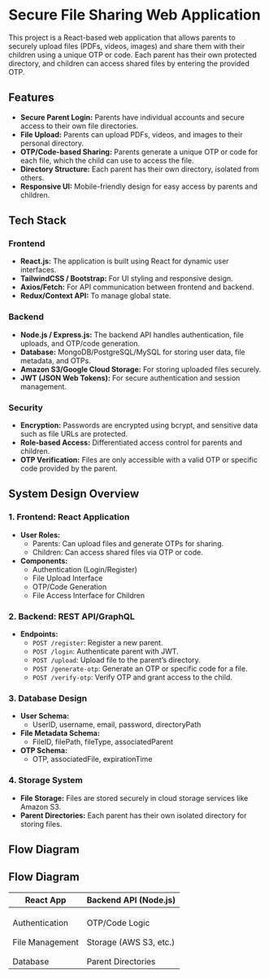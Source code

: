 # Secure File Sharing Web Application

This project is a React-based web application that allows parents to securely upload files (PDFs, videos, images) and share them with their children using a unique OTP or code. Each parent has their own protected directory, and children can access shared files by entering the provided OTP.

## Features

- **Secure Parent Login:** Parents have individual accounts and secure access to their own file directories.
- **File Upload:** Parents can upload PDFs, videos, and images to their personal directory.
- **OTP/Code-based Sharing:** Parents generate a unique OTP or code for each file, which the child can use to access the file.
- **Directory Structure:** Each parent has their own directory, isolated from others.
- **Responsive UI:** Mobile-friendly design for easy access by parents and children.

## Tech Stack

### Frontend

- **React.js:** The application is built using React for dynamic user interfaces.
- **TailwindCSS / Bootstrap:** For UI styling and responsive design.
- **Axios/Fetch:** For API communication between frontend and backend.
- **Redux/Context API:** To manage global state.

### Backend

- **Node.js / Express.js:** The backend API handles authentication, file uploads, and OTP/code generation.
- **Database:** MongoDB/PostgreSQL/MySQL for storing user data, file metadata, and OTPs.
- **Amazon S3/Google Cloud Storage:** For storing uploaded files securely.
- **JWT (JSON Web Tokens):** For secure authentication and session management.

### Security

- **Encryption:** Passwords are encrypted using bcrypt, and sensitive data such as file URLs are protected.
- **Role-based Access:** Differentiated access control for parents and children.
- **OTP Verification:** Files are only accessible with a valid OTP or specific code provided by the parent.

## System Design Overview

### 1. Frontend: React Application
- **User Roles:**
  - Parents: Can upload files and generate OTPs for sharing.
  - Children: Can access shared files via OTP or code.
- **Components:**
  - Authentication (Login/Register)
  - File Upload Interface
  - OTP/Code Generation
  - File Access Interface for Children

### 2. Backend: REST API/GraphQL
- **Endpoints:**
  - `POST /register`: Register a new parent.
  - `POST /login`: Authenticate parent with JWT.
  - `POST /upload`: Upload file to the parent’s directory.
  - `POST /generate-otp`: Generate an OTP or specific code for a file.
  - `POST /verify-otp`: Verify OTP and grant access to the child.

### 3. Database Design
- **User Schema:**
  - UserID, username, email, password, directoryPath
- **File Metadata Schema:**
  - FileID, filePath, fileType, associatedParent
- **OTP Schema:**
  - OTP, associatedFile, expirationTime

### 4. Storage System
- **File Storage:** Files are stored securely in cloud storage services like Amazon S3.
- **Parent Directories:** Each parent has their own isolated directory for storing files.

## Flow Diagram

## Flow Diagram

| React App             | Backend API (Node.js)       |
|-----------------------|-----------------------------|
|                       |                             |
|                       |                             |
|                       |                             |
| Authentication        | OTP/Code Logic              |
|                       |                             |
|                       |                             |
| File Management       | Storage (AWS S3, etc.)      |
|                       |                             |
|                       |                             |
| Database              | Parent Directories          |

